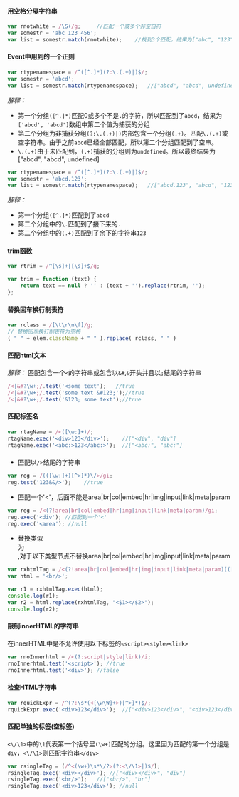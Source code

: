 #### 用空格分隔字符串

```javascript
var rnotwhite = /\S+/g;     //匹配一个或多个非空白符
var somestr = 'abc 123 456';
var list = somestr.match(rnotwhite);    //找到3个匹配，结果为["abc", "123", "456"]
```

#### Event中用到的一个正则

```javascript
var rtypenamespace = /^([^.]*)(?:\.(.+)|)$/;
var somestr = 'abcd';
var list = somestr.match(rtypenamespace);   //["abcd", "abcd", undefined]
```

*解释：*
* 第一个分组`([^.]*)`匹配0或多个不是`.`的字符，所以匹配到了`abcd`，结果为`['abcd', 'abcd']`数组中第二个值为捕获的分组
* 第二个分组为非捕获分组`(?:\.(.+)|)`内部包含一个分组`(.+)`。匹配`\.(.+)`或空字符串。由于之前`abcd`已经全部匹配，所以第二个分组匹配到了空串。
* `\.(.+)`由于未匹配到，`(.+)`捕获的分组则为`undefined`。所以最终结果为["abcd", "abcd", undefined]

```javascript
var rtypenamespace = /^([^.]*)(?:\.(.+)|)$/;
var somestr = 'abcd.123';
var list = somestr.match(rtypenamespace);   //["abcd.123", "abcd", "123"]
```

*解释：*
* 第一个分组`([^.]*)`匹配到了`abcd`
* 第二个分组中的`\.`匹配到了接下来的`.`
* 第二个分组中的`(.+)`匹配到了余下的字符串`123`

#### trim函数

```javascript
var rtrim = /^[\s]+|[\s]+$/g;

var trim = function (text) {
    return text == null ? '' : (text + '').replace(rtrim, '');
};
```

#### 替换回车换行制表符

```javascript
var rclass = /[\t\r\n\f]/g;
// 替换回车换行制表符为空格
( " " + elem.className + " " ).replace( rclass, " " )
```

#### 匹配html文本

*解释：* 匹配包含一个`<`的字符串或包含以`&#`,`&`开头并且以`;`结尾的字符串

```javascript
/<|&#?\w+;/.test('<some text');   //true
/<|&#?\w+;/.test('some text &#123;');//true
/<|&#?\w+;/.test('&123; some text');//true
```

#### 匹配标签名

```javascript
var rtagName = /<([\w:]+)/;
rtagName.exec('<div>123</div>');    //["<div", "div"]
rtagName.exec('<abc:>123</abc:>');  //["<abc:", "abc:"]
```

#### 

* 匹配以`/>`结尾的字符串

```javascript
var reg = /(([\w:]+)[^>]*)\/>/gi;
reg.test('123&&/>');    //true 
```

* 匹配一个'<'，后面不能是area|br|col|embed|hr|img|input|link|meta|param

```javascript
var reg = /<(?!area|br|col|embed|hr|img|input|link|meta|param)/gi;
reg.exec('<div'); //匹配到一个'<'
reg.exec('<area'); //null
```

* 替换类似<div/>为<div></div>,对于以下类型节点不替换area|br|col|embed|hr|img|input|link|meta|param

```javascript
var rxhtmlTag = /<(?!area|br|col|embed|hr|img|input|link|meta|param)(([\w:]+)[^>]*)\/>/gi;
var html = '<br/>';

var r1 = rxhtmlTag.exec(html);
console.log(r1);
var r2 = html.replace(rxhtmlTag, "<$1></$2>");
console.log(r2);
```

#### 限制innerHTML的字符串

在innerHTML中是不允许使用以下标签的`<script><style><link>`

```javascript
var rnoInnerhtml = /<(?:script|style|link)/i;
rnoInnerhtml.test('<script>'); //true
rnoInnerhtml.test('<div>'); //false
```

#### 检查HTML字符串

```javascript
var rquickExpr = /^(?:\s*(<[\w\W]+>)[^>]*)$/;
rquickExpr.exec('<div>123</div>');  //["<div>123</div>", "<div>123</div>"]
```

#### 匹配单独的标签(空标签)

`<\/\1>`中的`\1`代表第一个括号里`(\w+)`匹配的分组。这里因为匹配的第一个分组是`div`，`<\/\1>`则匹配字符串`</div>`

```javascript
var rsingleTag = (/^<(\w+)\s*\/?>(?:<\/\1>|)$/);
rsingleTag.exec('<div></div>'); //["<div></div>", "div"]
rsingleTag.exec('<br/>');   //["<br/>", "br"]
rsingleTag.exec('<div>123</div>'); //null
```


